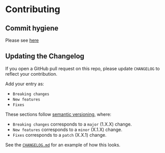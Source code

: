 # Contributing

## Commit hygiene

Please see [here](./COMMIT_CONVENTION.md)

## Updating the Changelog

If you open a GitHub pull request on this repo, please update `CHANGELOG` to reflect your contribution.

Add your entry as:
- `Breaking changes`
- `New features`
- `Fixes`

These sections follow [semantic versioning](https://semver.org/spec/v2.0.0.html), where:

- `Breaking changes` corresponds to a `major` (1.X.X) change.
- `New features` corresponds to a `minor` (X.1.X) change.
- `Fixes` corresponds to a `patch` (X.X.1) change.

See the [`CHANGELOG.md`](./CHANGELOG.md) for an example of how this looks.
